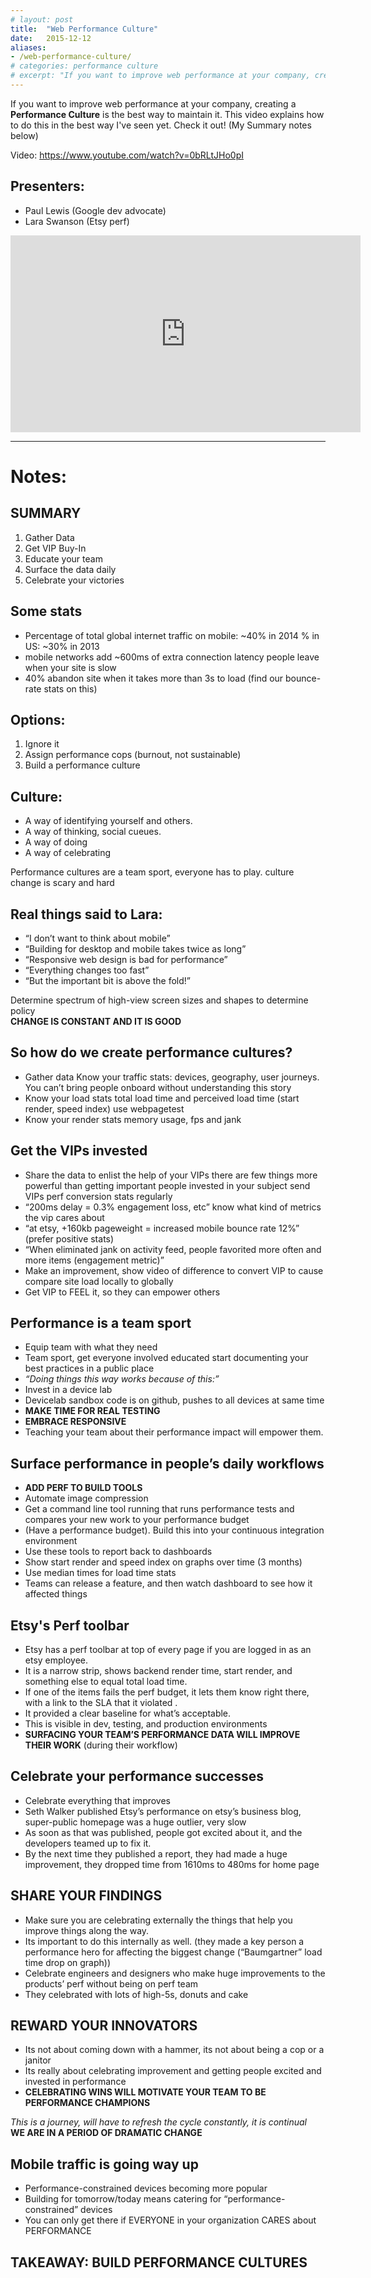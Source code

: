 ```yaml
---
# layout: post
title:  "Web Performance Culture"
date:   2015-12-12
aliases:
- /web-performance-culture/
# categories: performance culture
# excerpt: "If you want to improve web performance at your company, creating a \"Performance Culture\" is the best way to maintain it. This video explains how to do this in the best way I've seen yet. Check it out!"
---
```


If you want to improve web performance at your company, creating a **Performance Culture** is the best way to maintain it. This video explains how to do this in the best way I've seen yet. Check it out! (My Summary notes below)

Video: https://www.youtube.com/watch?v=0bRLtJHo0pI

## Presenters:

- Paul Lewis (Google dev advocate)
- Lara Swanson (Etsy perf)

<div class="flex-video">
<iframe width="560" height="315" src="https://www.youtube.com/embed/0bRLtJHo0pI" frameborder="0" allowfullscreen></iframe>
</div>

-----

# Notes:

## SUMMARY

1. Gather Data
2. Get VIP Buy-In
3. Educate your team
4. Surface the data daily
5. Celebrate your victories  

## Some stats

- Percentage of total global internet traffic on mobile: ~40% in 2014 % in US: ~30% in 2013
- mobile networks add ~600ms of extra connection latency
people leave when your site is slow
- 40% abandon site when it takes more than 3s to load (find our bounce-rate stats on this)

## Options:

1. Ignore it
2. Assign performance cops (burnout, not sustainable)
3. Build a performance culture

## Culture:

- A way of identifying yourself and others.
- A way of thinking, social cueues.
- A way of doing
- A way of celebrating

Performance cultures are a team sport, everyone has to play.
culture change is scary and hard

## Real things said to Lara:

- “I don’t want to think about mobile”
- “Building for desktop and mobile takes twice as long”
- “Responsive web design is bad for performance”
- “Everything changes too fast”
- “But the important bit is above the fold!”

Determine spectrum of high-view screen sizes and shapes to determine policy  
**CHANGE IS CONSTANT AND IT IS GOOD**  

## So how do we create performance cultures?

- Gather data Know your traffic stats: devices, geography, user journeys. You can’t bring people onboard without understanding this story
- Know your load stats total load time and perceived load time (start render, speed index) use webpagetest
- Know your render stats memory usage, fps and jank

## Get the VIPs invested

- Share the data to enlist the help of your VIPs there are few things more powerful than getting important people invested in your subject
send VIPs perf conversion stats regularly
- “200ms delay = 0.3% engagement loss, etc”
know what kind of metrics the vip cares about
- “at etsy, +160kb pageweight = increased mobile bounce rate 12%”
(prefer positive stats)
- “When eliminated jank on activity feed, people favorited more often and more items (engagement metric)”
- Make an improvement, show video of difference to convert VIP to cause
compare site load locally to globally
- Get VIP to FEEL it, so they can empower others

## Performance is a team sport
- Equip team with what they need
- Team sport, get everyone involved educated
start documenting your best practices in a public place
- *“Doing things this way works because of this:”*
- Invest in a device lab
- Devicelab sandbox code is on github, pushes to all devices at same time
- **MAKE TIME FOR REAL TESTING**
- **EMBRACE RESPONSIVE**
- Teaching your team about their performance impact will empower them.

## Surface performance in people’s daily workflows

- **ADD PERF TO BUILD TOOLS**
- Automate image compression
- Get a command line tool running that runs performance tests and compares your new work to your performance budget
- (Have a performance budget). Build this into your continuous integration environment
- Use these tools to report back to dashboards
- Show start render and speed index on graphs over time (3 months)
- Use median times for load time stats
- Teams can release a feature, and then watch dashboard to see how it affected things

## Etsy's Perf toolbar
- Etsy has a perf toolbar at top of every page if you are logged in as an etsy employee. 
- It is a narrow strip, shows backend render time, start render, and something else to equal total load time.
- If one of the items fails the perf budget, it lets them know right there, with a link to the SLA that it violated .
- It provided a clear baseline for what’s acceptable.
- This is visible in dev, testing, and production environments
- **SURFACING YOUR TEAM’S PERFORMANCE DATA WILL IMPROVE THEIR WORK** (during their workflow)

## Celebrate your performance successes
- Celebrate everything that improves
- Seth Walker published Etsy’s performance on etsy’s business blog, super-public
homepage was a huge outlier, very slow
- As soon as that was published, people got excited about it, and the developers teamed up to fix it.
- By the next time they published a report, they had made a huge improvement, they dropped time from 1610ms to 480ms for home page

## SHARE YOUR FINDINGS
- Make sure you are celebrating externally the things that help you improve things along the way.
- Its important to do this internally as well. (they made a key person a performance hero for affecting the biggest change (“Baumgartner” load time drop on graph))
- Celebrate engineers and designers who make huge improvements to the products’ perf without being on perf team
- They celebrated with lots of high-5s, donuts and cake

## REWARD YOUR INNOVATORS
- Its not about coming down with a hammer, its not about being a cop or a janitor
- Its really about celebrating improvement and getting people excited and invested in performance
- **CELEBRATING WINS WILL MOTIVATE YOUR TEAM TO BE PERFORMANCE CHAMPIONS**

*This is a journey, will have to refresh the cycle constantly, it is continual*  
**WE ARE IN A PERIOD OF DRAMATIC CHANGE**

## Mobile traffic is going way up
- Performance-constrained devices becoming more popular
- Building for tomorrow/today means catering for “performance-constrained” devices
- You can only get there if EVERYONE in your organization CARES about PERFORMANCE

## TAKEAWAY: BUILD PERFORMANCE CULTURES
